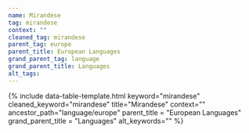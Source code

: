 ```yaml
---
name: Mirandese
tag: mirandese
context: ""
cleaned_tag: mirandese
parent_tag: europe
parent_title: European Languages
grand_parent_tag: language
grand_parent_title: Languages
alt_tags: 
---
```


{% include data-table-template.html 
  keyword="mirandese" 
  cleaned_keyword="mirandese" 
  title="Mirandese"
  context=""
  ancestor_path="language/europe" 
  parent_title = "European Languages"
  grand_parent_title = "Languages"
  alt_keywords=""
%}

